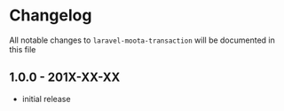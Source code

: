 # Changelog

All notable changes to `laravel-moota-transaction` will be documented in this file

## 1.0.0 - 201X-XX-XX

- initial release
